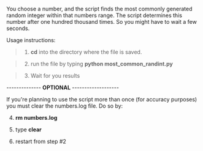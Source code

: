 You choose a number, and the script finds the most commonly generated random integer within that numbers range.
The script determines this number after one hundred thousand times. So you might have to wait a few seconds.

Usage instructions:

>1. **cd** into the directory where the file is saved.

>2. run the file by typing **python most_common_randint.py**

>3. Wait for you results

-------------- **OPTIONAL** -------------------

If you're planning to use the script more than once (for accuracy purposes) you must clear the numbers.log file. Do so by:

4) **rm numbers.log**

5) type **clear**

6) restart from step #2
